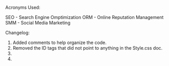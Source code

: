 Acronyms Used:

SEO - Search Engine Omptimization
ORM - Online Reputation Management
SMM - Social Media Marketing

Changelog:

1. Added comments to help organize the code.
2. Removed the ID tags that did not point to anything in the Style.css doc. 
2. 
3. 